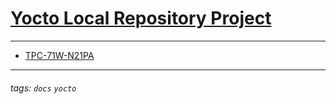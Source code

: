 # [Yocto Local Repository Project](https://github.com/Advantech-IIoT/Yocto2.7-TPC-71W-N21PA/)
---

- [TPC-71W-N21PA](https://github.com/Advantech-IIoT/Yocto2.7-TPC-71W-N21PA/wiki)

---
###### tags: `docs` `yocto`
